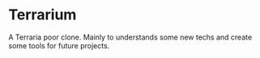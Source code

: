 # Terrarium
A Terraria poor clone. Mainly to understands some new techs and create some tools for future projects.
